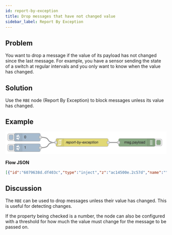 ```yaml
---
id: report-by-exception
title: Drop messages that have not changed value
sidebar_label: Report By Exception
---
```


## Problem

You want to drop a message if the value of its payload has not changed since the
last message. For example, you have a sensor sending the state of a switch at
regular intervals and you only want to know when the value has changed.

## Solution

Use the <code class="node">RBE</code> node (Report By Exception) to block messages
unless its value has changed.

## Example

![](../assets/flowControl/report-by-exception.png)

<b>Flow JSON</b>
~~~json
[{"id":"6079638d.df403c","type":"inject","z":"ac14500e.2c57d","name":"","topic":"","payload":"0","payloadType":"num","repeat":"","crontab":"","once":false,"onceDelay":0.1,"x":90,"y":1500,"wires":[["87129503.c7b358"]]},{"id":"87129503.c7b358","type":"rbe","z":"ac14500e.2c57d","name":"report-by-exception","func":"deadband","gap":"","start":"","inout":"out","property":"payload","x":300,"y":1520,"wires":[["5e2ffc27.c61dd4"]]},{"id":"5e2ffc27.c61dd4","type":"debug","z":"ac14500e.2c57d","name":"","active":true,"tosidebar":true,"console":false,"tostatus":false,"complete":"payload","targetType":"msg","x":510,"y":1520,"wires":[]},{"id":"2dc49f96.3070c","type":"inject","z":"ac14500e.2c57d","name":"","topic":"","payload":"1","payloadType":"num","repeat":"","crontab":"","once":false,"onceDelay":0.1,"x":90,"y":1540,"wires":[["87129503.c7b358"]]}]
~~~

## Discussion

The <code class="node">RBE</code> can be used to drop messages unless their value
has changed. This is useful for detecting changes.

If the property being checked is a number, the node can also be configured with
a threshold for how much the value must change for the message to be passed on.

